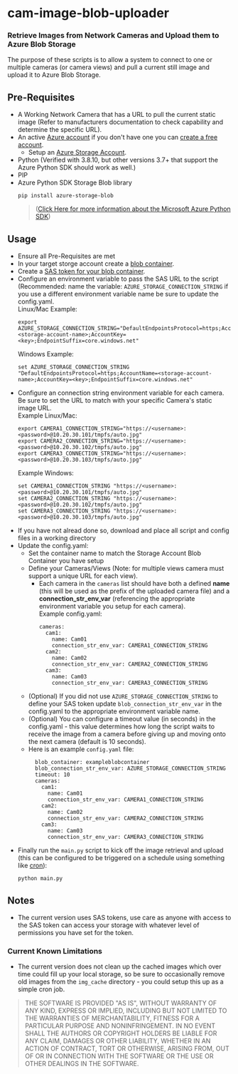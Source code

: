 # cam-image-blob-uploader
### Retrieve Images from Network Cameras and Upload them to Azure Blob Storage

The purpose of these scripts is to allow a system to connect to one or multiple cameras (or camera views) and pull a current still image and upload it to Azure Blob Storage.

## Pre-Requisites
- A Working Network Camera that has a URL to pull the current static image (Refer to manufacturers documentation to check capability and determine the specific URL).
- An active [Azure account](https://azure.microsoft.com/en-us/get-started) if you don't have one you can [create a free account](https://azure.microsoft.com/free/).
  - Setup an [Azure Storage Account](https://learn.microsoft.com/en-us/azure/storage/common/storage-account-create).
- Python (Verified with 3.8.10, but other versions 3.7+ that support the Azure Python SDK should work as well.)
- PIP
- Azure Python SDK Storage Blob library
  ```
  pip install azure-storage-blob
  ```
  > ([Click Here for more information about the Microsoft Azure Python SDK](https://learn.microsoft.com/en-us/azure/developer/python/sdk/azure-sdk-overview))

## Usage
- Ensure all Pre-Requisites are met
- In your target storge account create a [blob container](https://learn.microsoft.com/en-us/azure/storage/blobs/blob-containers-portal#create-a-container).
- Create a [SAS token for your blob container](https://learn.microsoft.com/en-us/rest/api/storageservices/create-account-sas).
- Configure an environment variable to pass the SAS URL to the script (Recommended: name the variable: `AZURE_STORAGE_CONNECTION_STRING` if you use a different environment variable name be sure to update the config.yaml.  
  Linux/Mac Example:
  ```
  export AZURE_STORAGE_CONNECTION_STRING="DefaultEndpointsProtocol=https;AccountName=<storage-account-name>;AccountKey=<key>;EndpointSuffix=core.windows.net"
  ```
  Windows Example:
  ```
  set AZURE_STORAGE_CONNECTION_STRING "DefaultEndpointsProtocol=https;AccountName=<storage-account-name>;AccountKey=<key>;EndpointSuffix=core.windows.net"
  ```
- Configure an connection string environment variable for each camera. Be sure to set the URL to match with your specific Camera's static image URL.  
  Example Linux/Mac:
  ```
  export CAMERA1_CONNECTION_STRING="https://<username>:<password>@10.20.30.101/tmpfs/auto.jpg"
  export CAMERA2_CONNECTION_STRING="https://<username>:<password>@10.20.30.102/tmpfs/auto.jpg"
  export CAMERA3_CONNECTION_STRING="https://<username>:<password>@10.20.30.103/tmpfs/auto.jpg"
  ```
  Example Windows:
  ```
  set CAMERA1_CONNECTION_STRING "https://<username>:<password>@10.20.30.101/tmpfs/auto.jpg"
  set CAMERA2_CONNECTION_STRING "https://<username>:<password>@10.20.30.102/tmpfs/auto.jpg"
  set CAMERA3_CONNECTION_STRING "https://<username>:<password>@10.20.30.103/tmpfs/auto.jpg"
  ```
- If you have not alread done so, download and place all script and config files in a working directory
- Update the config.yaml:
  - Set the container name to match the Storage Account Blob Container you have setup
  - Define your Cameras/Views (Note: for multiple views camera must support a unique URL for each view).
    - Each camera in the `cameras` list should have both a defined **name** (this will be used as the prefix of the uploaded camera file) and a **connection_str_env_var** (referencing the appropriate environment variable you setup for each camera).  
      Example config.yaml:
      ```
      cameras:
        cam1:
          name: Cam01
          connection_str_env_var: CAMERA1_CONNECTION_STRING
        cam2:
          name: Cam02
          connection_str_env_var: CAMERA2_CONNECTION_STRING
        cam3:
          name: Cam03
          connection_str_env_var: CAMERA3_CONNECTION_STRING
      ```
  - (Optional) If you did not use `AZURE_STORAGE_CONNECTION_STRING` to define your SAS token update `blob_connection_str_env_var` in the config.yaml to the appropriate environment variable name.
  - (Optional) You can configure a timeout value (in seconds) in the config.yaml - this value determines how long the script waits to receive the image from a camera before giving up and moving onto the next camera (default is 10 seconds).
  - Here is an example `config.yaml` file:
    ```
      blob_container: exampleblobcontainer
      blob_connection_str_env_var: AZURE_STORAGE_CONNECTION_STRING
      timeout: 10
      cameras:
        cam1:
          name: Cam01
          connection_str_env_var: CAMERA1_CONNECTION_STRING
        cam2:
          name: Cam02
          connection_str_env_var: CAMERA2_CONNECTION_STRING
        cam3:
          name: Cam03
          connection_str_env_var: CAMERA3_CONNECTION_STRING
      ```
- Finally run the `main.py` script to kick off the image retrieval and upload (this can be configured to be triggered on a schedule using something like [cron](https://en.wikipedia.org/wiki/Cron)):
  ```
  python main.py
  ```
## Notes
- The current version uses SAS tokens, use care as anyone with access to the SAS token can access your storage with whatever level of permissions you have set for the token.
### Current Known Limitations
- The current version does not clean up the cached images which over time could fill up your local storage, so be sure to occasionally remove old images from the `img_cache` directory - you could setup this up as a simple cron job.



> THE SOFTWARE IS PROVIDED "AS IS", WITHOUT WARRANTY OF ANY KIND, EXPRESS OR IMPLIED, INCLUDING BUT NOT LIMITED TO THE WARRANTIES OF MERCHANTABILITY, FITNESS FOR A PARTICULAR PURPOSE AND NONINFRINGEMENT. IN NO EVENT SHALL THE AUTHORS OR COPYRIGHT HOLDERS BE LIABLE FOR ANY CLAIM, DAMAGES OR OTHER LIABILITY, WHETHER IN AN ACTION OF CONTRACT, TORT OR OTHERWISE, ARISING FROM, OUT OF OR IN CONNECTION WITH THE SOFTWARE OR THE USE OR OTHER DEALINGS IN THE SOFTWARE.
